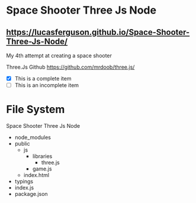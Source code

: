 # Space Shooter Three Js Node
## https://lucasferguson.github.io/Space-Shooter-Three-Js-Node/
 My 4th attempt at creating a space shooter 



Three.Js Github
https://github.com/mrdoob/three.js/


- [x] This is a complete item
- [ ] This is an incomplete item

# File System
Space Shooter Three Js Node  
* node_modules  
* public  
  * js  
    * libraries  
      * three.js  
    * game.js  
  * index.html
* typings  
* index.js  
* package.json  
